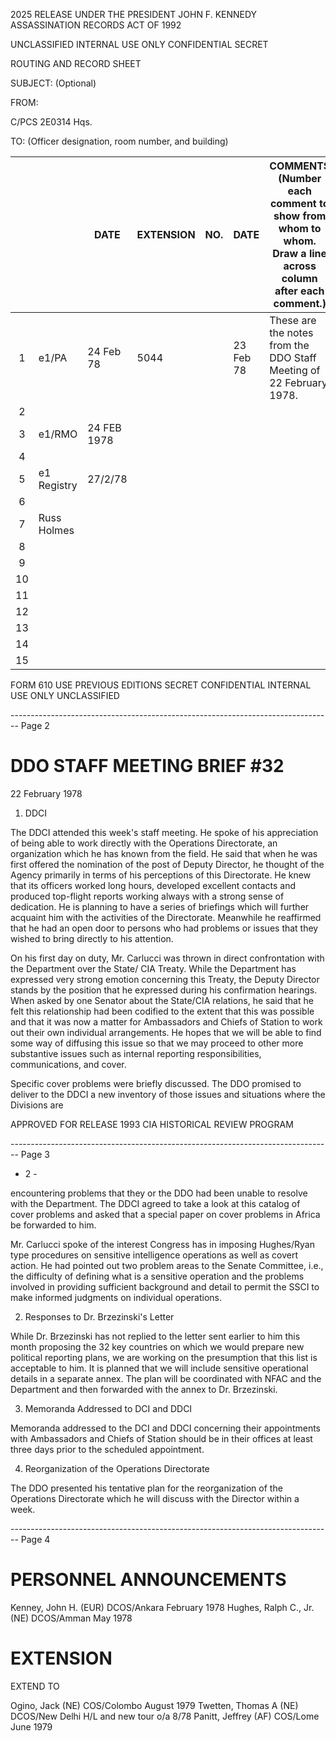 2025 RELEASE UNDER THE PRESIDENT JOHN F. KENNEDY ASSASSINATION RECORDS ACT OF 1992

UNCLASSIFIED INTERNAL USE ONLY CONFIDENTIAL SECRET

ROUTING AND RECORD SHEET

SUBJECT: (Optional)

FROM:

C/PCS
2E0314 Hqs.

TO: (Officer designation, room number, and building)

|     |             | DATE        | EXTENSION | NO. | DATE      | COMMENTS (Number each comment to show from whom to whom. Draw a line across column after each comment.) |
| :-: | ----------- | ----------- | --------- | --- | --------- | ------------------------------------------------------------------------------------------------------- |
|  1  | e1/PA       | 24 Feb 78   | 5044      |     | 23 Feb 78 | These are the notes from the DDO Staff Meeting of 22 February 1978.                                     |
|  2  |             |             |           |     |           |                                                                                                         |
|  3  | e1/RMO      | 24 FEB 1978 |           |     |           |                                                                                                         |
|  4  |             |             |           |     |           |                                                                                                         |
|  5  | e1 Registry | 27/2/78     |           |     |           |                                                                                                         |
|  6  |             |             |           |     |           |                                                                                                         |
|  7  | Russ Holmes |             |           |     |           |                                                                                                         |
|  8  |             |             |           |     |           |                                                                                                         |
|  9  |             |             |           |     |           |                                                                                                         |
| 10  |             |             |           |     |           |                                                                                                         |
| 11  |             |             |           |     |           |                                                                                                         |
| 12  |             |             |           |     |           |                                                                                                         |
| 13  |             |             |           |     |           |                                                                                                         |
| 14  |             |             |           |     |           |                                                                                                         |
| 15  |             |             |           |     |           |                                                                                                         |

FORM 610 USE PREVIOUS EDITIONS SECRET CONFIDENTIAL INTERNAL USE ONLY UNCLASSIFIED


-------------------------------------------------------------------------------- Page 2

# DDO STAFF MEETING BRIEF #32

22 February 1978

1. DDCI

The DDCI attended this week's staff meeting. He spoke of his appreciation of being able to work directly with the Operations Directorate, an organization which he has known from the field. He said that when he was first offered the nomination of the post of Deputy Director, he thought of the Agency primarily in terms of his perceptions of this Directorate. He knew that its officers worked long hours, developed excellent contacts and produced top-flight reports working always with a strong sense of dedication. He is planning to have a series of briefings which will further acquaint him with the activities of the Directorate. Meanwhile he reaffirmed that he had an open door to persons who had problems or issues that they wished to bring directly to his attention.

On his first day on duty, Mr. Carlucci was thrown in direct confrontation with the Department over the State/ CIA Treaty. While the Department has expressed very strong emotion concerning this Treaty, the Deputy Director stands by the position that he expressed during his confirmation hearings. When asked by one Senator about the State/CIA relations, he said that he felt this relationship had been codified to the extent that this was possible and that it was now a matter for Ambassadors and Chiefs of Station to work out their own individual arrangements. He hopes that we will be able to find some way of diffusing this issue so that we may proceed to other more substantive issues such as internal reporting responsibilities, communications, and cover.

Specific cover problems were briefly discussed. The DDO promised to deliver to the DDCI a new inventory of those issues and situations where the Divisions are

APPROVED FOR RELEASE 1993
CIA HISTORICAL REVIEW PROGRAM


-------------------------------------------------------------------------------- Page 3

- 2 -

encountering problems that they or the DDO had been unable to resolve with the Department. The DDCI agreed to take a look at this catalog of cover problems and asked that a special paper on cover problems in Africa be forwarded to him.

Mr. Carlucci spoke of the interest Congress has in imposing Hughes/Ryan type procedures on sensitive intelligence operations as well as covert action. He had pointed out two problem areas to the Senate Committee, i.e., the difficulty of defining what is a sensitive operation and the problems involved in providing sufficient background and detail to permit the SSCI to make informed judgments on individual operations.

2. Responses to Dr. Brzezinski's Letter

While Dr. Brzezinski has not replied to the letter sent earlier to him this month proposing the 32 key countries on which we would prepare new political reporting plans, we are working on the presumption that this list is acceptable to him. It is planned that we will include sensitive operational details in a separate annex. The plan will be coordinated with NFAC and the Department and then forwarded with the annex to Dr. Brzezinski.

3. Memoranda Addressed to DCI and DDCI

Memoranda addressed to the DCI and DDCI concerning their appointments with Ambassadors and Chiefs of Station should be in their offices at least three days prior to the scheduled appointment.

4. Reorganization of the Operations Directorate

The DDO presented his tentative plan for the reorganization of the Operations Directorate which he will discuss with the Director within a week.


-------------------------------------------------------------------------------- Page 4

# PERSONNEL ANNOUNCEMENTS

Kenney, John H. (EUR) DCOS/Ankara February 1978
Hughes, Ralph C., Jr. (NE) DCOS/Amman May 1978

# EXTENSION

EXTEND TO

Ogino, Jack (NE) COS/Colombo August 1979
Twetten, Thomas A (NE) DCOS/New Delhi H/L and new tour o/a 8/78
Panitt, Jeffrey (AF) COS/Lome June 1979
